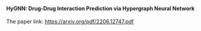 #### HyGNN: Drug-Drug Interaction Prediction via Hypergraph Neural Network
The paper link: https://arxiv.org/pdf/2206.12747.pdf
